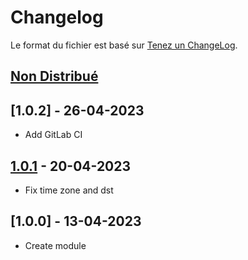 # Changelog
Le format du fichier est basé sur [Tenez un ChangeLog](http://keepachangelog.com/fr/1.0.0/).

## [Non Distribué]

## [1.0.2] - 26-04-2023
- Add GitLab CI

## [1.0.1] - 20-04-2023
- Fix time zone and dst

## [1.0.0] - 13-04-2023
- Create module

[Non Distribué]: http://git.open-dsi.fr/dolibarr-extension/openidconnect/compare/v1.0.1...HEAD
[1.0.1]: https://git.open-dsi.fr/dolibarr-extension/openidconnect/commits/v1.0.1